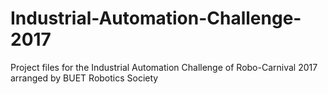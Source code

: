 # Industrial-Automation-Challenge-2017
Project files for the Industrial Automation Challenge of Robo-Carnival 2017 arranged by BUET Robotics Society
